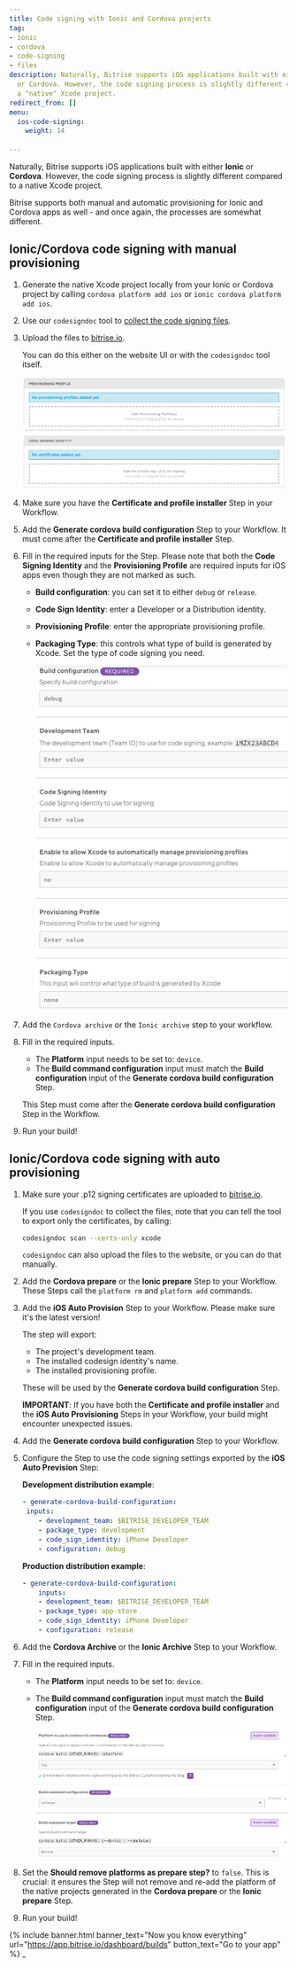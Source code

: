```yaml
---
title: Code signing with Ionic and Cordova projects
tag:
- ionic
- cordova
- code-signing
- files
description: Naturally, Bitrise supports iOS applications built with either Ionic
  or Cordova. However, the code signing process is slightly different compared to
  a "native" Xcode project.
redirect_from: []
menu:
  ios-code-signing:
    weight: 14

---
```

Naturally, Bitrise supports iOS applications built with either **Ionic** or **Cordova**. However, the code signing process is slightly different compared to a native Xcode project.

Bitrise supports both manual and automatic provisioning for Ionic and Cordova apps as well - and once again, the processes are somewhat different.

## Ionic/Cordova code signing with manual provisioning

1. Generate the native Xcode project locally from your Ionic or Cordova project by calling `cordova platform add ios` or `ionic cordova platform add ios`.
2. Use our `codesigndoc` tool to [collect the code signing files](https://devcenter.bitrise.io/code-signing/ios-code-signing/collecting-files-with-codesigndoc/).
3. Upload the files to [bitrise.io](https://www.bitrise.io).

   You can do this either on the website UI or with the `codesigndoc` tool itself.

   ![{{ page.title }}](/img/code-signing/ios-code-signing/provisioning-and-certificate-upload.png)
4. Make sure you have the **Certificate and profile installer** Step in your Workflow.
5. Add the **Generate cordova build configuration** Step to your Workflow. 
   It must come after the **Certificate and profile installer** Step.
6. Fill in the required inputs for the Step. 
   Please note that both the **Code Signing Identity** and the **Provisioning Profile** are required inputs for iOS apps even though they are not marked as such. 
   * **Build configuration**: you can set it to either `debug` or `release`.
   * **Code Sign Identity**: enter a Developer or a Distribution identity.
   * **Provisioning Profile**: enter the appropriate provisioning profile.
   * **Packaging Type**: this controls what type of build is generated by Xcode. Set the type of code signing you need.

     ![{{ page.title }}](/img/generate-cordova-build-config-1.png)
7. Add the `Cordova archive` or the `Ionic archive` step to your workflow.
8. Fill in the required inputs.
   * The **Platform** input needs to be set to: `device`.
   * The **Build command configuration** input must match the **Build configuration** input of the **Generate cordova build configuration** Step.

   This Step must come after the **Generate cordova build configuration** Step in the Workflow.
9. Run your build!

## Ionic/Cordova code signing with auto provisioning

1. Make sure your .p12 signing certificates are uploaded to [bitrise.io](https://www.bitrise.io).

   If you use `codesigndoc` to collect the files, note that you can tell the tool to export only the certificates, by calling:

   ``` bash
   codesigndoc scan --certs-only xcode
   ```

   `codesigndoc` can also upload the files to the website, or you can do that manually.
2. Add the **Cordova prepare** or the **Ionic prepare** Step to your Workflow. These Steps call the `platform rm` and `platform add` commands.
3. Add the **iOS Auto Provision** Step to your Workflow. Please make sure it's the latest version!

   The step will export:
   * The project's development team.
   * The installed codesign identity's name.
   * The installed provisioning profile.

   These will be used by the **Generate cordova build configuration** Step.

   **IMPORTANT**: If you have both the **Certificate and profile installer** and the **iOS Auto Provisioning** Steps in your Workflow, your build might encounter unexpected issues.
4. Add the **Generate cordova build configuration** Step to your Workflow. 
5. Configure the Step to use the code signing settings exported by the **iOS Auto Prevision** Step:

   **Development distribution example**:

   ```yaml
   - generate-cordova-build-configuration:
   	inputs:
       - development_team: $BITRISE_DEVELOPER_TEAM 
       - package_type: development 
       - code_sign_identity: iPhone Developer
       - configuration: debug
   ```

   **Production distribution example**:

   ```yaml 
   - generate-cordova-build-configuration:
       inputs:
       - development_team: $BITRISE_DEVELOPER_TEAM 
       - package_type: app-store 
       - code_sign_identity: iPhone Developer
       - configuration: release
   ```
5. Add the **Cordova Archive** or the **Ionic Archive** Step to your Workflow.
6. Fill in the required inputs.
   * The **Platform** input needs to be set to: `device`.
   * The **Build command configuration** input must match the **Build configuration** input of the **Generate cordova build configuration** Step.

     ![{{ page.title }}](/img/cordova-archive-2.png)
7. Set the **Should remove platforms as prepare step?** to `false`. 
   This is crucial: it ensures the Step will not remove and re-add the platform of the native projects generated in the **Cordova prepare** or the **Ionic prepare** Step.
8. Run your build!

{% include banner.html banner_text="Now you know everything" url="https://app.bitrise.io/dashboard/builds" button_text="Go to your app" %}
_